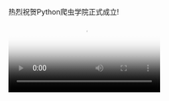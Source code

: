 热烈祝贺Python爬虫学院正式成立!
<video id="html5player_html5_api" class="vjs-tech" autoplay="" preload="none" src="blob:https://pan.baidu.com/821b1f06-4e1e-445b-ab8d-275e7a89da5a" poster="https://thumbnail0.baidupcs.com/thumbnail/6819208f9fa7c8a3e991294184320878?fid=3334463819-250528-152784952349538&amp;time=1506164400&amp;rt=sh&amp;sign=FDTAER-DCb740ccc5511e5e8fedcff06b081203-%2FiNW4tFsjTbITJgv8JRPoIJ7TBg%3D&amp;expires=8h&amp;chkv=0&amp;chkbd=0&amp;chkpc=&amp;dp-logid=6164873966941582353&amp;dp-callid=0&amp;size=c850_u580&amp;quality=100&amp;vuk=-&amp;ft=video"><source src="https://pan.baidu.com/share/streaming?channel=chunlei&amp;uk=3334463819&amp;path=%2FPython%E7%88%AC%E8%99%AB%E5%AD%A6%E9%99%A2%E6%88%90%E7%AB%8B%2FQiangzi%20Interview.mp4&amp;sign=76b416b1af069a212b76b9a65c06527f33b943b1&amp;timestamp=1506165945&amp;shareid=970365905&amp;type=M3U8_FLV_264_480&amp;adToken=" type="application/x-flvURL"></video>

